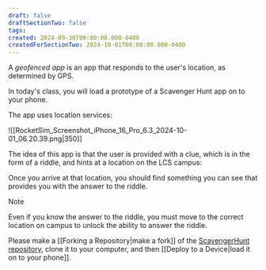 ```yaml
---
draft: false
draftSectionTwo: false
tags: 
created: 2024-09-30T00:00:00.000-0400
createdForSectionTwo: 2024-10-01T00:00:00.000-0400
---
```


A *geofenced app* is an app that responds to the user's location, as determined by GPS.

In today's class, you will load a prototype of a Scavenger Hunt app on to your phone.

The app uses location services:

![[RocketSim_Screenshot_iPhone_16_Pro_6.3_2024-10-01_06.20.39.png|350]]

The idea of this app is that the user is provided with a clue, which is in the form of a riddle, and hints at a location on the LCS campus:

Once you arrive at that location, you should find something you can see that provides you with the answer to the riddle.

> [!NOTE]
> 
> Even if you know the answer to the riddle, you must move to the correct location on campus to unlock the ability to answer the riddle.

Please make a [[Forking a Repository|make a fork]] of the [ScavengerHunt repository](https://github.com/lcs-rgordon/ScavengerHunt), clone it to your computer, and then [[Deploy to a Device|load it on to your phone]].